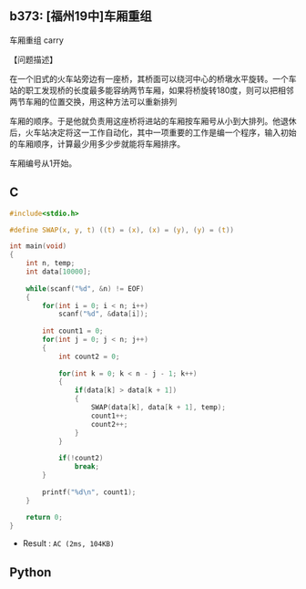 ## b373: [福州19中]车厢重组
车厢重组 carry 

【问题描述】

 在一个旧式的火车站旁边有一座桥，其桥面可以绕河中心的桥墩水平旋转。一个车站的职工发现桥的长度最多能容纳两节车厢，如果将桥旋转180度，则可以把相邻两节车厢的位置交换，用这种方法可以重新排列
       
 车厢的顺序。于是他就负责用这座桥将进站的车厢按车厢号从小到大排列。他退休后，火车站决定将这一工作自动化，其中一项重要的工作是编一个程序，输入初始的车厢顺序，计算最少用多少步就能将车厢排序。

 车厢编号从1开始。 

## C
```C
#include<stdio.h>

#define SWAP(x, y, t) ((t) = (x), (x) = (y), (y) = (t))

int main(void)
{
	int n, temp;
	int data[10000];
	
	while(scanf("%d", &n) != EOF)
	{
		for(int i = 0; i < n; i++)
			scanf("%d", &data[i]);
		
		int count1 = 0;	
		for(int j = 0; j < n; j++)
		{
			int count2 = 0;
			
			for(int k = 0; k < n - j - 1; k++)
			{	
				if(data[k] > data[k + 1])
				{
					SWAP(data[k], data[k + 1], temp);
					count1++;
					count2++;
				}	
			}
			
			if(!count2)
				break;
		}
		
		printf("%d\n", count1);
	}
	
	return 0;
}
```
 * Result : `AC (2ms, 104KB)`

## Python
